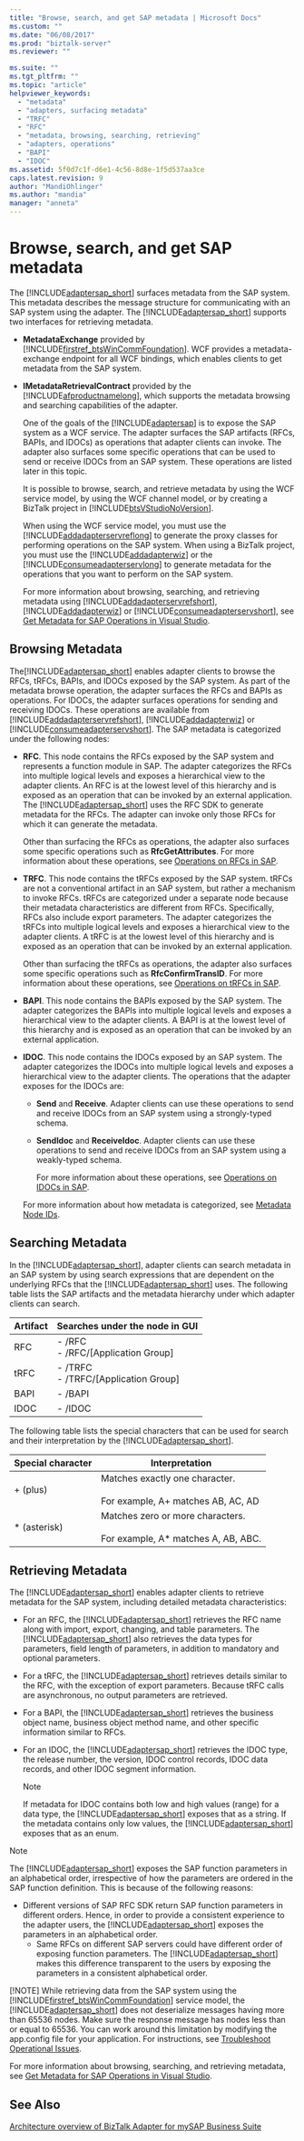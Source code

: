 ```yaml
---
title: "Browse, search, and get SAP metadata | Microsoft Docs"
ms.custom: ""
ms.date: "06/08/2017"
ms.prod: "biztalk-server"
ms.reviewer: ""

ms.suite: ""
ms.tgt_pltfrm: ""
ms.topic: "article"
helpviewer_keywords: 
  - "metadata"
  - "adapters, surfacing metadata"
  - "TRFC"
  - "RFC"
  - "metadata, browsing, searching, retrieving"
  - "adapters, operations"
  - "BAPI"
  - "IDOC"
ms.assetid: 5f0d7c1f-d6e1-4c56-8d8e-1f5d537aa3ce
caps.latest.revision: 9
author: "MandiOhlinger"
ms.author: "mandia"
manager: "anneta"
---
```

# Browse, search, and get SAP metadata
The [!INCLUDE[adaptersap_short](../../includes/adaptersap-short-md.md)] surfaces metadata from the SAP system. This metadata describes the message structure for communicating with an SAP system using the adapter. The [!INCLUDE[adaptersap_short](../../includes/adaptersap-short-md.md)] supports two interfaces for retrieving metadata.  
  
- **MetadataExchange** provided by [!INCLUDE[firstref_btsWinCommFoundation](../../includes/firstref-btswincommfoundation-md.md)]. WCF provides a metadata-exchange endpoint for all WCF bindings, which enables clients to get metadata from the SAP system.  
  
- **IMetadataRetrievalContract** provided by the [!INCLUDE[afproductnamelong](../../includes/afproductnamelong-md.md)], which supports the metadata browsing and searching capabilities of the adapter.  
  
  One of the goals of the [!INCLUDE[adaptersap](../../includes/adaptersap-md.md)] is to expose the SAP system as a WCF service. The adapter surfaces the SAP artifacts (RFCs, BAPIs, and IDOCs) as operations that adapter clients can invoke. The adapter also surfaces some specific operations that can be used to send or receive IDOCs from an SAP system. These operations are listed later in this topic.  
  
  It is possible to browse, search, and retrieve metadata by using the WCF service model, by using the WCF channel model, or by creating a BizTalk project in [!INCLUDE[btsVStudioNoVersion](../../includes/btsvstudionoversion-md.md)].  
  
  When using the WCF service model, you must use the [!INCLUDE[addadapterservreflong](../../includes/addadapterservreflong-md.md)] to generate the proxy classes for performing operations on the SAP system. When using a BizTalk project, you must use the [!INCLUDE[addadapterwiz](../../includes/addadapterwiz-md.md)] or the [!INCLUDE[consumeadapterservlong](../../includes/consumeadapterservlong-md.md)] to generate metadata for the operations that you want to perform on the SAP system.  
  
  For more information about browsing, searching, and retrieving metadata using [!INCLUDE[addadapterservrefshort](../../includes/addadapterservrefshort-md.md)], [!INCLUDE[addadapterwiz](../../includes/addadapterwiz-md.md)] or [!INCLUDE[consumeadapterservshort](../../includes/consumeadapterservshort-md.md)], see [Get Metadata for SAP Operations in Visual Studio](../../adapters-and-accelerators/adapter-sap/get-metadata-for-sap-operations-in-visual-studio.md).  
  
## Browsing Metadata  
 The[!INCLUDE[adaptersap_short](../../includes/adaptersap-short-md.md)] enables adapter clients to browse the RFCs, tRFCs, BAPIs, and IDOCs exposed by the SAP system. As part of the metadata browse operation, the adapter surfaces the RFCs and BAPIs as operations. For IDOCs, the adapter surfaces operations for sending and receiving IDOCs. These operations are available from [!INCLUDE[addadapterservrefshort](../../includes/addadapterservrefshort-md.md)],   [!INCLUDE[addadapterwiz](../../includes/addadapterwiz-md.md)] or [!INCLUDE[consumeadapterservshort](../../includes/consumeadapterservshort-md.md)]. The SAP metadata is categorized under the following nodes:  
  
- **RFC**. This node contains the RFCs exposed by the SAP system and represents a function module in SAP. The adapter categorizes the RFCs into multiple logical levels and exposes a hierarchical view to the adapter clients. An RFC is at the lowest level of this hierarchy and is exposed as an operation that can be invoked by an external application. The [!INCLUDE[adaptersap_short](../../includes/adaptersap-short-md.md)] uses the RFC SDK to generate metadata for the RFCs. The adapter can invoke only those RFCs for which it can generate the metadata.  
  
   Other than surfacing the RFCs as operations, the adapter also surfaces some specific operations such as **RfcGetAttributes**. For more information about these operations, see [Operations on RFCs in SAP](../../adapters-and-accelerators/adapter-sap/operations-on-rfcs-in-sap.md).  
  
- **TRFC**. This node contains the tRFCs exposed by the SAP system. tRFCs are not a conventional artifact in an SAP system, but rather a mechanism to invoke RFCs. tRFCs are categorized under a separate node because their metadata characteristics are different from RFCs. Specifically, RFCs also include export parameters. The adapter categorizes the tRFCs into multiple logical levels and exposes a hierarchical view to the adapter clients. A tRFC is at the lowest level of this hierarchy and is exposed as an operation that can be invoked by an external application.  
  
   Other than surfacing the tRFCs as operations, the adapter also surfaces some specific operations such as **RfcConfirmTransID**. For more information about these operations, see [Operations on tRFCs in SAP](../../adapters-and-accelerators/adapter-sap/operations-on-trfcs-in-sap.md).  
  
- **BAPI**. This node contains the BAPIs exposed by the SAP system. The adapter categorizes the BAPIs into multiple logical levels and exposes a hierarchical view to the adapter clients. A BAPI is at the lowest level of this hierarchy and is exposed as an operation that can be invoked by an external application.  
  
- **IDOC**. This node contains the IDOCs exposed by an SAP system. The adapter categorizes the IDOCs into multiple logical levels and exposes a hierarchical view to the adapter clients. The operations that the adapter exposes for the IDOCs are:  
  
  - **Send** and **Receive**. Adapter clients can use these operations to send and receive IDOCs from an SAP system using a strongly-typed schema.  
  
  - **SendIdoc** and **ReceiveIdoc**. Adapter clients can use these operations to send and receive IDOCs from an SAP system using a weakly-typed schema.  
  
    For more information about these operations, see [Operations on IDOCs in SAP](../../adapters-and-accelerators/adapter-sap/operations-on-idocs-in-sap.md).  
  
  For more information about how metadata is categorized, see [Metadata Node IDs](../../adapters-and-accelerators/adapter-sap/metadata-node-ids4.md).  
  
## Searching Metadata  
 In the [!INCLUDE[adaptersap_short](../../includes/adaptersap-short-md.md)], adapter clients can search metadata in an SAP system by using search expressions that are dependent on the underlying RFCs that the [!INCLUDE[adaptersap_short](../../includes/adaptersap-short-md.md)] uses. The following table lists the SAP artifacts and the metadata hierarchy under which adapter clients can search.  
  
|Artifact|Searches under the node in GUI|  
|--------------|------------------------------------|  
|RFC|-   /RFC<br />-   /RFC/[Application Group]|  
|tRFC|-   /TRFC<br />-   /TRFC/[Application Group]|  
|BAPI|-   /BAPI|  
|IDOC|-   /IDOC|  
  
 The following table lists the special characters that can be used for search and their interpretation by the [!INCLUDE[adaptersap_short](../../includes/adaptersap-short-md.md)].  
  
|Special character|Interpretation|  
|-----------------------|--------------------|  
|+ (plus)|Matches exactly one character.<br /><br /> For example, A+ matches AB, AC, AD|  
|* (asterisk)|Matches zero or more characters.<br /><br /> For example, A* matches A, AB, ABC.|  
  
## Retrieving Metadata  
 The [!INCLUDE[adaptersap_short](../../includes/adaptersap-short-md.md)] enables adapter clients to retrieve metadata for the SAP system, including detailed metadata characteristics:  
  
- For an RFC, the [!INCLUDE[adaptersap_short](../../includes/adaptersap-short-md.md)] retrieves the RFC name along with import, export, changing, and table parameters. The [!INCLUDE[adaptersap_short](../../includes/adaptersap-short-md.md)] also retrieves the data types for parameters, field length of parameters, in addition to mandatory and optional parameters.  
  
- For a tRFC, the [!INCLUDE[adaptersap_short](../../includes/adaptersap-short-md.md)] retrieves details similar to the RFC, with the exception of export parameters. Because tRFC calls are asynchronous, no output parameters are retrieved.  
  
- For a BAPI, the [!INCLUDE[adaptersap_short](../../includes/adaptersap-short-md.md)] retrieves the business object name, business object method name, and other specific information similar to RFCs.  
  
- For an IDOC, the [!INCLUDE[adaptersap_short](../../includes/adaptersap-short-md.md)] retrieves the IDOC type, the release number, the version, IDOC control records, IDOC data records, and other IDOC segment information.  
  
  > [!NOTE]
  >  If metadata for IDOC contains both low and high values (range) for a data type, the [!INCLUDE[adaptersap_short](../../includes/adaptersap-short-md.md)] exposes that as a string. If the metadata contains only low values, the [!INCLUDE[adaptersap_short](../../includes/adaptersap-short-md.md)] exposes that as an enum.  
  
> [!NOTE]
>  The [!INCLUDE[adaptersap_short](../../includes/adaptersap-short-md.md)] exposes the SAP function parameters in an alphabetical order, irrespective of how the parameters are ordered in the SAP function definition. This is because of the following reasons:  
> 
> - Different versions of SAP RFC SDK return SAP function parameters in different orders. Hence, in order to provide a consistent experience to the adapter users, the [!INCLUDE[adaptersap_short](../../includes/adaptersap-short-md.md)] exposes the parameters in an alphabetical order.  
>   - Same RFCs on different SAP servers could have different order of exposing function parameters. The [!INCLUDE[adaptersap_short](../../includes/adaptersap-short-md.md)] makes this difference transparent to the users by exposing the parameters in a consistent alphabetical order.  
> 
> [!NOTE]
>  While retrieving data from the SAP system using the [!INCLUDE[firstref_btsWinCommFoundation](../../includes/firstref-btswincommfoundation-md.md)] service model, the [!INCLUDE[adaptersap_short](../../includes/adaptersap-short-md.md)] does not deserialize messages having more than 65536 nodes. Make sure the response message has nodes less than or equal to 65536. You can work around this limitation by modifying the app.config file for your application. For instructions, see [Troubleshoot Operational Issues](../../adapters-and-accelerators/adapter-oracle-database/troubleshoot-operational-issues-with-the-oracle-database-adapter.md).  
  
 For more information about browsing, searching, and retrieving metadata, see [Get Metadata for SAP Operations in Visual Studio](../../adapters-and-accelerators/adapter-sap/get-metadata-for-sap-operations-in-visual-studio.md).  
  
## See Also  
 [Architecture overview of BizTalk Adapter for mySAP Business Suite](../../adapters-and-accelerators/adapter-sap/architecture-overview-of-the-biztalk-adapter-for-mysap-business-suite.md)